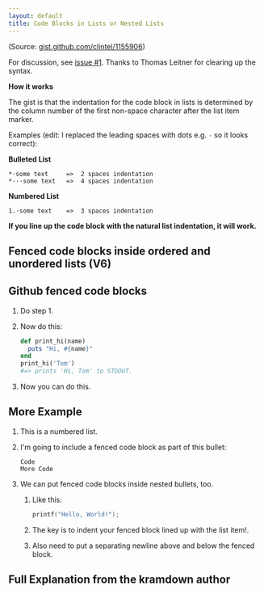 ```yaml
---
layout: default
title: Code Blocks in Lists or Nested Lists
---
```


(Source: [gist.github.com/clintel/1155906](https://gist.github.com/clintel/1155906))

<!-- update:
   [x] try without indentation (or less than 4 e.g. max 3)  - not working
   [x] try with indentation min 1. max 3   
   -->

For discussion, see [issue #1](https://github.com/planetjekyll/sandbox-syntax-highlighter/issues/1).  Thanks to Thomas Leitner for clearing up the syntax.

**How it works**

The gist is that the indentation for the code block in lists is determined
by the column number of the first non-space character after the list item marker.

Examples (edit: I replaced the leading spaces with dots e.g. `·` so it looks correct):


**Bulleted List**

```
*·some text     =>  2 spaces indentation
*···some text   =>  4 spaces indentation
```

**Numbered List**

```
1.·some text    =>  3 spaces indentation
```

**If you line up the code block with the natural list indentation, it will work.**



## Fenced code blocks inside ordered and unordered lists (V6)


## Github fenced code blocks

1. Do step 1.
2. Now do this:
    
   ```ruby
   def print_hi(name)
     puts "Hi, #{name}"
   end
   print_hi('Tom')
   #=> prints 'Hi, Tom' to STDOUT.
    ```
        
3. Now you can do this.


## More Example

1. This is a numbered list.
2. I'm going to include a fenced code block as part of this bullet:

   ```
   Code
   More Code
   ```

3. We can put fenced code blocks inside nested bullets, too.
   1. Like this:

      ```c
      printf("Hello, World!");
      ```

   2. The key is to indent your fenced block lined up with the list item!.
   3. Also need to put a separating newline above and below the fenced block.


## Full Explanation from the kramdown author




